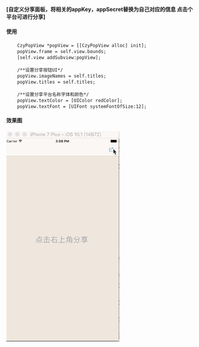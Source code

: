 #### [自定义分享面板，将相关的appKey，appSecret替换为自己对应的信息 点击个平台可进行分享]
#### 使用
```
    CzyPopView *popView = [[CzyPopView alloc] init];
    popView.frame = self.view.bounds;
    [self.view addSubview:popView];
    
    /**设置分享按钮UI*/
    popView.imageNames = self.titles;
    popView.titles = self.titles;
    
    /**设置分享平台名称字体和颜色*/
    popView.textColor = [UIColor redColor];
    popView.textFont = [UIFont systemFontOfSize:12];
```

#### 效果图
![自定义的分享面板](https://github.com/ITIosEthan/CzySharePanel/blob/master/pop.gif)
